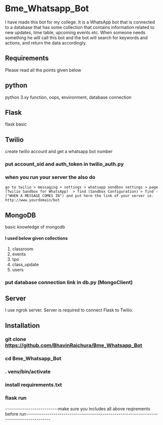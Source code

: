 # Bme_Whatsapp_Bot
I have made this bot for my college. It is a WhatsApp bot that is connected to a database that has some collection that contains information related to new updates, time table, upcoming events etc. When someone needs something he will call this bot and the bot will search for keywords and actions, and return the data accordingly.

## Requirements
Please read all the points given below

## python
 python 3.xy
 function,
 oops,
 environment,
 database connection

## Flask 
flask basic


## Twilio
create twilio account and get a whatsapp bot number
### put account_sid and auth_token in twilio_auth.py
### when you run your server the also do
    go to twilio > messaging > settings > whatsapp sendbox settings > page (Twilio Sandbox for WhatsApp)  > find (Sandbox Configuration) > find -("WHEN A MESSAGE COMES IN") and put here the link of your server ie. http://www.yourdomain/bot


## MongoDB
basic knowledge of mongodb
#### I used below given collections 
 1) classroom
 2) events
 3) tpo
 4) class_update
 5) users
### put database connection link in db.py (MongoClient)


## Server
I use ngrok server. Server is required to connect Flask to Twilio.


## Installation
### git clone https://github.com/BhavinRaichura/Bme_Whatsapp_Bot
### cd Bme_Whatsapp_Bot
### . venv/bin/activate
### install requirements.txt
### flask run
---------------------------make sure you includes all above reqirements before run------------------------------------------------------------------------------------------



